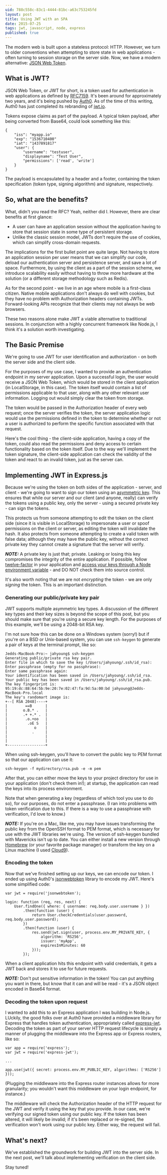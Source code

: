 ```yaml
---
uid: 788c558c-83c1-4444-81bc-a63c753245fd
layout: post
title: Using JWT with an SPA
date: 2015-07-25
tags: jwt, javascript, node, express
published: true
---
```


The modern web is built upon a stateless protocol: HTTP. However, we turn to older conventions when attempting to store state in web applications - often turning to session storage on the server side. Now, we have a modern alternative: [JSON Web Token](https://en.wikipedia.org/wiki/JSON_Web_Token).

## What is JWT?

JSON Web Token, or JWT for short, is a token used for authentication in web applications as defined by [RFC7159](https://tools.ietf.org/html/rfc7519). It's been around for approximately two years, and it's being pushed by [Auth0](https://auth0.com/). As of the time of this writing, Auth0 has just completed its rebranding of [jwt.io](http://jwt.io/).

Tokens expose claims as part of the payload. A typical token payload, after being converted from Base64, could look something like this:

	{
		"iss": "myapp.io"
		"exp": "1536710400"
		"iat": "1437891817"
		"user": {
			"username": "testuser",
			"displayname": "Test User",
			"permissions": ['read', 'write']
		}
	}

The payload is encapsulated by a header and a footer, containing the token specification (token type, signing algorithm) and signature, respectively.

## So, what are the benefits?

What, didn't you read the RFC? Yeah, neither did I. However, there are clear benefits at first glance:

 - A user can have an application session without the application having to store that session state in some type of persistent storage.
 - Unlike the classic session model, JWTs don't require the use of cookies, which can simplify cross-domain requests. 

The implications for the first bullet point are quite large. Not having to store an application session per user means that we can simplify our code, deload our authentication server and persistence server, and save a lot of space. Furthermore, by using the client as a part of the session scheme, we introduce scalability easily without having to throw more hardware at the solution (or a different storage methodology such as Redis).

As for the second point - we live in an age where mobile is a first-class citizen. Native mobile applications don't always do well with cookies, but they have no problem with Authorization headers containing JWTs. Forward-looking APIs recognize that their clients may not always be web browsers.

These two reasons alone make JWT a viable alternative to traditional sessions. In conjunction with a highly concurrent framework like Node.js, I think it's a solution worth investigating.

## The Basic Premise

We're going to use JWT for user identification and authorization - on both the server side and the client side.

For the purposes of my use case, I wanted to provide an authentication endpoint in my server application. Upon a successful login, the user would receive a JSON Web Token, which would be stored in the client application (in LocalStorage, in this case). The token itself would contain a list of permissions applicable to that user, along with any other relevant user information. Logging out would simply clear the token from storage.

The token would be passed in the Authorization header of every web request; once the server verifies the token, the server application logic would use the permissions defined in the token to determine whether or not a user is authorized to perform the specific function associated with that request. 

Here's the cool thing - the client-side application, having a copy of the token, could also read the permissions and deny access to certain functionality based on the token itself. Due to the way we'll implement the token signature, the client-side application can check the validity of the token and react to an invalid token, just as the server can.

## Implementing JWT in Express.js

Because we're using the token on both sides of the application - server, and client - we're going to want to sign our token using an [asymmetric key](https://en.wikipedia.org/wiki/Public-key_cryptography). This ensures that while our server and our client (and anyone, really) can verify the tokens using a public key, only the server - using a secured private key - can sign the tokens.

This protects us from someone attempting to edit the token on the client side (since it is visible in LocalStorage) to impersonate a user or spoof permissions on the client or server, as editing the token will invalidate the hash. It also protects from someone attempting to create a valid token with false data; although they may have the public key, without the correct private key they cannot create a signature that the server will verify.

***NOTE:*** A private key is just that; private. Leaking or losing this key compromises the integrity of the entire application. If possible, follow [twelve-factor](http://12factor.net) in your application and [access your keys through a Node environment variable](http://12factor.net/config) - and DO NOT check them into source control.

It's also worth noting that we are not *encrypting* the token - we are only *signing* the token. This is an important distinction.

### Generating our public/private key pair

JWT supports multiple asymmetric key types. A discussion of the different key types and their key sizes is beyond the scope of this post, but you should make sure that you're using a secure key length. For the purposes of this example, we'll be using a 2048-bit RSA key.

I'm not sure how this can be done on a Windows system (sorry!) but if you're on a BSD or Unix-based system, you can use `ssh-keygen` to generate a pair of keys at the terminal prompt, like so:

	Jedds-MacBook-Pro:~ jahyoung$ ssh-keygen
	Generating public/private rsa key pair.
	Enter file in which to save the key (/Users/jahyoung/.ssh/id_rsa): 
	Enter passphrase (empty for no passphrase): 
	Enter same passphrase again: 
	Your identification has been saved in /Users/jahyoung/.ssh/id_rsa.
	Your public key has been saved in /Users/jahyoung/.ssh/id_rsa.pub.
	The key fingerprint is:
	95:19:dc:88:64:5b:9e:20:7e:02:47:fa:9d:5a:00:bd jahyoung@Jedds-MacBook-Pro.local
	The key's randomart image is:
	+--[ RSA 2048]----+
	|        ==B      |
	|       o.B.* .   |
	|       .+ +.* .  |
	|        .o.+oo   |
	|         .oE S   |
	|            o    |
	|           .     |
	|                 |
	|                 |
	+-----------------+

When using ssh-keygen, you'll have to convert the public key to PEM format so that our application can use it:

	ssh-keygen -f mydirectory/rsa.pub -e -m pem

After that, you can either move the keys to your project directory for use in your application (don't check them in!); at startup, the application can read the keys into its process environment.

Note that when generating a key (regardless of which tool you use to do so), for our purposes, do not enter a passphrase. (I ran into problems with token verification due to this. If there is a way to use a passphrase with verification, I'd love to know.)

***NOTE:*** If you're on a Mac, like me, you may have issues transforming the public key from the OpenSSH format to PEM format, which is necessary for use with the JWT libraries we're using. The version of ssh-keygen bundled with Mavericks isn't up to date. You can either install a new version through [Homebrew](http://brew.sh/) (or your favorite package manager) or transform the key on a Linux machine (I used [Cloud9](c9.io)).

### Encoding the token

Now that we've finished setting up our keys, we can encode our token. I ended up using Auth0's [jsonwebtoken](https://github.com/auth0/node-jsonwebtoken) library to encode my JWT. Here's some simplified code:

	var jwt = require('jsonwebtoken');

    login: function (req, res, next) {
        User.findOne({ where: { username: req.body.user.username } })
            .then(function (user) {
                return User.checkCredentials(user.password, req.body.user.password);
            })  
            .then(function (user) {
                res.send(jwt.sign(user, process.env.MY_PRIVATE_KEY, {
                    algorithm: 'RS256',
                    issuer: 'myApp',
                    expiresInMinutes: 60
                })); 
            });

When a client application hits this endpoint with valid credentials, it gets a JWT back and stores it to use for future requests.

***NOTE:*** Don't put sensitive information in the token! You can put anything you want in there, but know that it can and will be read - it's a JSON object encoded in Base64 format.

### Decoding the token upon request

I wanted to add this to an Express application I was building in Node.js. LUckily, the good folks over at Auth0 have provided a middleware library for Express that handles token authentication, appropriately called [express-jwt](https://github.com/auth0/express-jwt). Decoding the token as part of your server HTTP request lifecycle is simply a manner of plugging the middleware into the Express app or Express routers, like so:

	var app = require('express');
	var jwt = require('express-jwt');

	...

	app.use(jwt({ secret: process.env.MY_PUBLIC_KEY, algorithms: ['RS256'] }));

(Plugging the middleware into the Express router instances allows for more granularity; you wouldn't want this middleware on your login endpoint, for instance.)

The middleware will check the Authorization header of the HTTP request for the JWT and verify it using the key that you provide. In our case, we're verifying our signed token using our public key. If the token has been altered, it will likely be invalid; if it's been replaced or re-signed, the verification won't work using our public key. Either way, the request will fail.

## What's next?

We've established the groundwork for building JWT into the server side. In the next post, we'll talk about implementing verification on the client side.

Stay tuned!